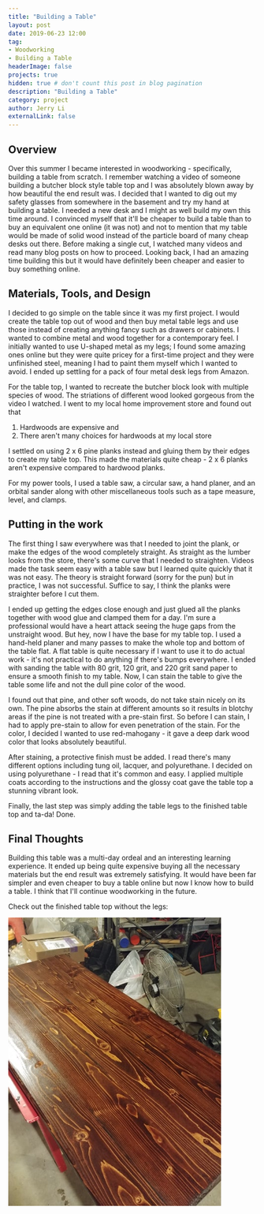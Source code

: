```yaml
---
title: "Building a Table"
layout: post
date: 2019-06-23 12:00
tag: 
- Woodworking
- Building a Table 
headerImage: false
projects: true
hidden: true # don't count this post in blog pagination
description: "Building a Table"
category: project
author: Jerry Li
externalLink: false
--- 
```


## Overview
Over this summer I became interested in woodworking - specifically, building a table from scratch. 
I remember watching a video of someone building a butcher block style table top and I was absolutely blown away by how beautiful the end result was. I decided that I wanted to dig out my safety glasses from somewhere in the basement and try my hand at building a table. I needed a new desk and I might as well build my own this time around. I convinced myself that it'll be cheaper to build a table than to buy an equivalent one online \(it was not\) and not to mention that my table would be made of solid wood instead of the particle board of many cheap desks out there. Before making a single cut, I watched many videos and read many blog posts on how to proceed. Looking back, I had an amazing time building this but it would have definitely been cheaper and easier to buy something online.

## Materials, Tools, and Design
I decided to go simple on the table since it was my first project. I would create the table top out of wood and then buy metal table legs and use those instead of creating anything fancy such as drawers or cabinets. I wanted to combine metal and wood together for a contemporary feel. I initially wanted to use U-shaped metal as my legs; I found some amazing ones online but they were quite pricey for a first-time project and they were unfinished steel, meaning I had to paint them myself which I wanted to avoid. I ended up settling for a pack of four metal desk legs from Amazon. 

For the table top, I wanted to recreate the butcher block look with multiple species of wood. The striations of different wood looked gorgeous from the video I watched. I went to my local home improvement store and found out that 

1. Hardwoods are expensive and 
2. There aren't many choices for hardwoods at my local store

I settled on using 2 x 6 pine planks instead and gluing them by their edges to create my table top. This made the materials quite cheap - 2 x 6 planks aren't expensive compared to hardwood planks.

For my power tools, I used a table saw, a circular saw, a hand planer, and an orbital sander along with other miscellaneous tools such as a tape measure, level, and clamps.

## Putting in the work
The first thing I saw everywhere was that I needed to joint the plank, or make the edges of the wood completely straight. As straight as the lumber looks from the store, there's some curve that I needed to straighten. Videos made the task seem easy with a table saw but I learned quite quickly that it was not easy. The theory is straight forward \(sorry for the pun\) but in practice, I was not successful. Suffice to say, I think the planks were straighter before I cut them. 

I ended up getting the edges close enough and just glued all the planks together with wood glue and clamped them for a day. I'm sure a professional would have a heart attack seeing the huge gaps from the unstraight wood. But hey, now I have the base for my table top. I used a hand-held planer and many passes to make the whole top and bottom of the table flat. A flat table is quite necessary if I want to use it to do actual work - it's not practical to do anything if there's bumps everywhere. I ended with sanding the table with 80 grit, 120 grit, and 220 grit sand paper to ensure a smooth finish to my table. Now, I can stain the table to give the table some life and not the dull pine color of the wood.

I found out that pine, and other soft woods, do not take stain nicely on its own. The pine absorbs the stain at different amounts so it results in blotchy areas if the pine is not treated with a pre-stain first. So before I can stain, I had to apply pre-stain to allow for even penetration of the stain. For the color, I decided I wanted to use red-mahogany - it gave a deep dark wood color that looks absolutely beautiful. 

After staining, a protective finish must be added. I read there's many different options including tung oil, lacquer, and polyurethane. I decided on using polyurethane - I read that it's common and easy. I applied multiple coats according to the instructions and the glossy coat gave the table top a stunning vibrant look.

Finally, the last step was simply adding the table legs to the finished table top and ta-da! Done.

## Final Thoughts

Building this table was a multi-day ordeal and an interesting learning experience. It ended up being quite expensive buying all the necessary materials but the end result was extremely satisfying. It would have been far simpler and even cheaper to buy a table online but now I know how to build a table. I think that I'll continue woodworking in the future.

Check out the finished table top without the legs:

![alt text](https://github.com/JerryBLi/jerrybli.github.io/blob/master/assets/images/tabletop.jpg "Image of table top")
